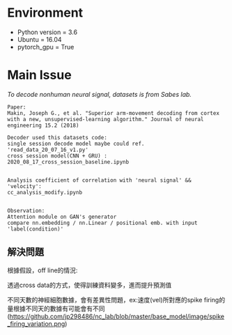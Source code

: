 # Environment
* Python version = 3.6
* Ubuntu = 16.04
* pytorch_gpu = True

# Main Issue
*To decode nonhuman neural signal, datasets is  from Sabes lab.*
```
Paper:
Makin, Joseph G., et al. "Superior arm-movement decoding from cortex with a new, unsupervised-learning algorithm." Journal of neural engineering 15.2 (2018)

Decoder used this datasets code:
single session decode model maybe could ref. 'read_data_20_07_16_v1.py'
cross session model(CNN + GRU) : 2020_08_17_cross_session_baseline.ipynb


Analysis coefficient of correlation with 'neural signal' &&  'velocity':
cc_analysis_modify.ipynb


Observation:
Attention module on GAN's generator
compare nn.embedding / nn.Linear / positional emb. with input 'label(condition)'
```
## 解決問題
根據假設，off line的情況:

透過cross data的方式，使得訓練資料變多，進而提升預測值

不同天數的神經細胞數據，會有差異性問題，ex:速度(vel)所對應的spike firing的量根據不同天的數據有可能會有不同
(https://github.com/jp298486/nc_lab/blob/master/base_model/image/spike_firing_variation.png)
